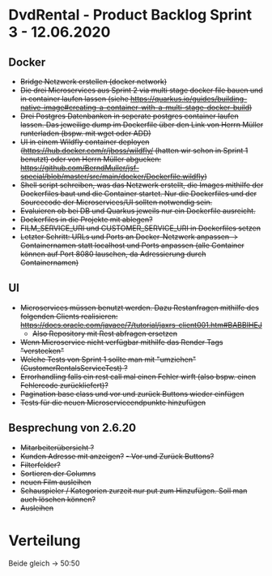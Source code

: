 # DvdRental - Product Backlog Sprint 3 - 12.06.2020

## Docker
 - ~~Bridge Netzwerk erstellen (docker network)~~
 - ~~Die drei Microservices aus Sprint 2 via multi stage docker file bauen und in container laufen lassen (siehe https://quarkus.io/guides/building-native-image#creating-a-container-with-a-multi-stage-docker-build)~~
 - ~~Drei Postgres Datenbanken in seperate postgres container laufen lassen. Das jeweilige dump im Dockerfile über den Link von Herrn Müller runterladen (bspw. mit wget oder ADD)~~
 - ~~UI in einem Wildfly container deployen (https://hub.docker.com/r/jboss/wildfly/ (hatten wir schon in Sprint 1 benutzt) oder von Herrn Müller abgucken: https://github.com/BerndMuller/jsf-special/blob/master/src/main/docker/Dockerfile.wildfly)~~
 - ~~Shell script schreiben, was das Netzwerk erstellt, die Images mithilfe der Dockerfiles baut und die Container startet. Nur die Dockerfiles und der Sourcecode der Microservices/UI sollten notwendig sein.~~
 - ~~Evaluieren ob bei DB und Quarkus jeweils nur ein Dockerfile ausreicht.~~
 - ~~Dockerfiles in die Projekte mit ablegen?~~
 - ~~FILM_SERVICE_URI und CUSTOMER_SERVICE_URI in Dockerfiles setzen~~
 - ~~Letzter Schritt: URLs und Ports an Docker-Netzwerk anpassen -> Containernamen statt localhost und Ports anpassen (alle Container können auf Port 8080 lauschen, da 
 Adressierung durch Containernamen)~~

## UI
 - ~~Microservices müssen benutzt werden. Dazu Restanfragen mithilfe des folgenden Clients realisieren: https://docs.oracle.com/javaee/7/tutorial/jaxrs-client001.htm#BABBIHEJ~~
   - ~~Also Repository mit Rest abfragen ersetzen~~
 - ~~Wenn Microservice nicht verfügbar mithilfe das Render Tags "verstecken"~~
 - ~~Welche Tests von Sprint 1 sollte man mit "umziehen" (CustomerRentalsServiceTest) ?~~
 - ~~Errorhandling falls ein rest call mal einen Fehler wirft (also bspw. einen Fehlercode zurückliefert)?~~
 - ~~Pagination base class und vor und zurück Buttons wieder einfügen~~ 
 - ~~Tests für die neuen Microserviceendpunkte hinzufügen~~
 
## Besprechung von 2.6.20
- ~~Mitarbeiterübersicht ?~~
- ~~Kunden Adresse mit anzeigen?~~
~~- Vor und Zurück Buttons?~~
- ~~Filterfelder?~~
- ~~Sortieren der Columns~~
- ~~neuen Film ausleihen~~
- ~~Schauspieler / Kategorien zurzeit nur put zum Hinzufügen. Soll man auch löschen können?~~
- ~~Ausleihen~~

# Verteilung
Beide gleich -> 50:50